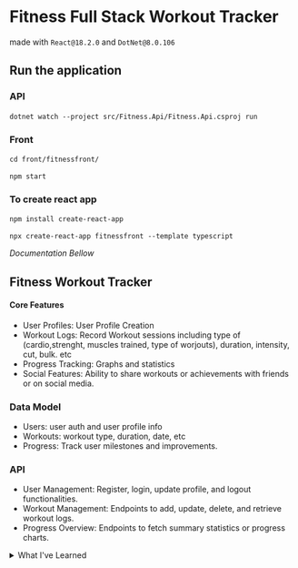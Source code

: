 # Fitness Full Stack Workout Tracker

made with `React@18.2.0` and `DotNet@8.0.106`

## Run the application

### API 
```
dotnet watch --project src/Fitness.Api/Fitness.Api.csproj run
```

### Front

```
cd front/fitnessfront/
```

```
npm start
```

### To create react app

```
npm install create-react-app
```

```
npx create-react-app fitnessfront --template typescript
```

*Documentation Bellow*
  
## Fitness Workout Tracker
#### Core Features
- User Profiles: User Profile Creation
- Workout Logs: Record Workout sessions including type of (cardio,strenght, muscles trained, type of worjouts), duration, intensity, cut, bulk. etc
- Progress Tracking: Graphs and statistics
- Social Features: Ability to share workouts or achievements with friends or on social media.

### Data Model
- Users: user auth and user profile info
- Workouts: workout type, duration, date, etc
- Progress: Track user milestones and improvements.

### API
- User Management: Register, login, update profile, and logout functionalities.
- Workout Management: Endpoints to add, update, delete, and retrieve workout logs.
- Progress Overview: Endpoints to fetch summary statistics or progress charts.

<details>
    <summary>What I've Learned</summary>

- Study and developed using a N Tier Architecture

    #### Architecture diagram
    ![alt text](arch.drawio.png)

### Design made with figma
- figma link url

    ### logo
    Made with www.logomaker.com
    #### font
    Fugaz one

    Photo by [Anastase Maragos](https://unsplash.com/@visualsbyroyalz?utm_content=creditCopyText&utm_medium=referral&utm_source=unsplash) on [Unsplash](https://unsplash.com/photos/topless-man-in-black-shorts-sitting-on-black-and-silver-barbell-9dzWZQWZMdE?utm_content=creditCopyText&utm_medium=referral&utm_source=unsplash)
    </details>
</details>
